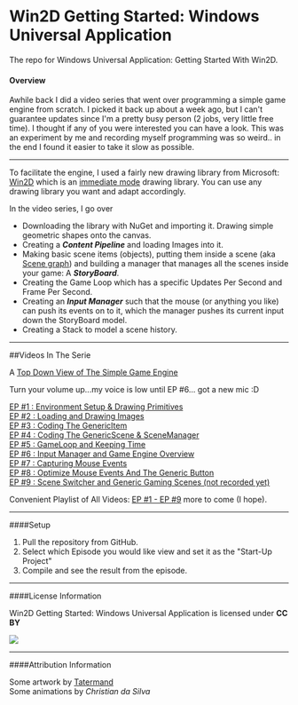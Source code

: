 # Win2D Getting Started: Windows Universal Application

The repo for Windows Universal Application: Getting Started With Win2D.

#### Overview

Awhile back I did a video series that went over programming a simple game engine from scratch.  I picked it back up about a week ago, but I can't guarantee updates since I'm a pretty busy person (2 jobs, very little free time).  I thought if any of you were interested you can have a look.  This was an experiment by me and recording myself programming was so weird.. in the end I found it easier to take it slow as possible.

---

To facilitate the engine, I used a fairly new drawing library from Microsoft:  [Win2D](https://github.com/Microsoft/Win2D) which is an [immediate mode](https://en.wikipedia.org/wiki/Immediate_mode_%28computer_graphics%29) drawing library.  You can use any drawing library you want and adapt accordingly.

In the video series, I go over

* Downloading the library with NuGet and importing it.  Drawing simple geometric shapes onto the canvas.<br>
* Creating a ***Content Pipeline*** and loading Images into it.<br>
* Making basic scene items (objects), putting them inside a scene (aka [Scene graph](https://en.wikipedia.org/wiki/Scene_graph)) and building a manager that manages all the scenes inside your game: A ***StoryBoard***.<br>
* Creating the Game Loop which has a specific Updates Per Second and Frame Per Second.<br>
* Creating an ***Input Manager*** such that the mouse (or anything you like) can push its events on to it, which the manager pushes its current input down the StoryBoard model.<br>
* Creating a Stack to model a scene history.<br>

---

##Videos In The Serie

A [Top Down View of The Simple Game Engine](http://i.imgur.com/bfIDTZ4.png)

Turn your volume up...my voice is low until EP #6... got a new mic :D

[EP #1 : Environment Setup & Drawing Primitives](https://www.youtube.com/watch?v=YtxHU5LWwTE)  
[EP #2 : Loading and Drawing Images](https://www.youtube.com/watch?v=uglDsbkjCio)  
[EP #3 : Coding The GenericItem](https://www.youtube.com/watch?v=uHpONsFCKkM)  
[EP #4 : Coding The GenericScene & SceneManager](https://www.youtube.com/watch?v=-rgE7nWKj8Q)  
[EP #5 : GameLoop and Keeping Time](https://www.youtube.com/watch?v=c2l5h_JGAog)  
[EP #6 : Input Manager and Game Engine Overview](https://www.youtube.com/watch?v=rNi2zigDIwA)  
[EP #7 : Capturing Mouse Events](https://www.youtube.com/watch?v=7cgOPd_JZx8)  
[EP #8 : Optimize Mouse Events And The Generic Button](https://www.youtube.com/watch?v=enxoZUkkXn4)  
[EP #9 : Scene Switcher and Generic Gaming Scenes (not recorded yet)](https://www.youtube.com/playlist?list=PLNVD5azsNYNsCp5WYZiZlbg0MXvVAmsd1)  

Convenient Playlist of All Videos: [EP #1 - EP #9](https://www.youtube.com/playlist?list=PLNVD5azsNYNsCp5WYZiZlbg0MXvVAmsd1) more to come (I hope).

---

####Setup

1. Pull the repository from GitHub.
2. Select which Episode you would like view and set it as the "Start-Up Project"
3. Compile and see the result from the episode.

---

####License Information

Win2D Getting Started: Windows Universal Application is licensed under **CC BY**

<a href="https://creativecommons.org/licenses/by/4.0/"><img src="https://licensebuttons.net/l/by/3.0/88x31.png"></a>

---

####Attribution Information

Some artwork by <a href="http://opengameart.org/users/tatermand">Tatermand</a>   
Some animations by *Christian da Silva*





